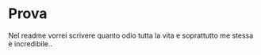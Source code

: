 # Prova

Nel readme vorrei scrivere quanto odio tutta la vita e 
soprattutto me stessa è incredibile..